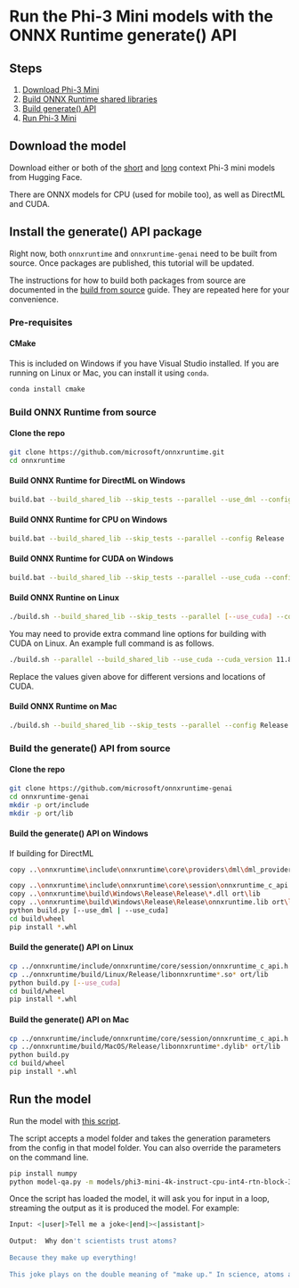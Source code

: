 # Run the Phi-3 Mini models with the ONNX Runtime generate() API

## Steps
1. [Download Phi-3 Mini](#download-the-model)
2. [Build ONNX Runtime shared libraries](#build-onnx-runtime-from-source)
3. [Build generate() API](#build-the-generate-api-from-source)
4. [Run Phi-3 Mini](#run-the-model)

## Download the model 

Download either or both of the [short](https://aka.ms/phi3-mini-4k-instruct-onnx) and [long](https://aka.ms/phi3-mini-128k-instruct-onnx) context Phi-3 mini models from Hugging Face.

There are ONNX models for CPU (used for mobile too), as well as DirectML and CUDA.


## Install the generate() API package

Right now, both `onnxruntime` and `onnxruntime-genai` need to be built from source. Once packages are published, this tutorial will be updated.

The instructions for how to build both packages from source are documented in the [build from source](https://onnxruntime.ai/docs/genai/howto/build-from-source.html) guide. They are repeated here for your convenience.

### Pre-requisites

#### CMake

This is included on Windows if you have Visual Studio installed. If you are running on Linux or Mac, you can install it using `conda`.

```bash
conda install cmake
```

### Build ONNX Runtime from source

#### Clone the repo 

```bash
git clone https://github.com/microsoft/onnxruntime.git
cd onnxruntime
```

#### Build ONNX Runtime for DirectML on Windows

```bash
build.bat --build_shared_lib --skip_tests --parallel --use_dml --config Release
```

#### Build ONNX Runtime for CPU on Windows

```bash
build.bat --build_shared_lib --skip_tests --parallel --config Release
```

#### Build ONNX Runtime for CUDA on Windows

```bash
build.bat --build_shared_lib --skip_tests --parallel --use_cuda --config Release
```

#### Build ONNX Runtine on Linux

```bash
./build.sh --build_shared_lib --skip_tests --parallel [--use_cuda] --config Release
```

You may need to provide extra command line options for building with CUDA on Linux. An example full command is as follows.

```bash
./build.sh --parallel --build_shared_lib --use_cuda --cuda_version 11.8 --cuda_home /usr/local/cuda-11.8 --cudnn_home /usr/lib/x86_64-linux-gnu/ --config Release --build_wheel --skip_tests --cmake_extra_defines CMAKE_CUDA_ARCHITECTURES="80" --cmake_extra_defines CMAKE_CUDA_COMPILER=/usr/local/cuda-11.8/bin/nvcc
```

Replace the values given above for different versions and locations of CUDA.

#### Build ONNX Runtime on Mac

```bash
./build.sh --build_shared_lib --skip_tests --parallel --config Release
```

### Build the generate() API from source

#### Clone the repo

```bash
git clone https://github.com/microsoft/onnxruntime-genai
cd onnxruntime-genai
mkdir -p ort/include
mkdir -p ort/lib
```

#### Build the generate() API on Windows


If building for DirectML

```bash
copy ..\onnxruntime\include\onnxruntime\core\providers\dml\dml_provider_factory.h ort\include
```

```bash
copy ..\onnxruntime\include\onnxruntime\core\session\onnxruntime_c_api.h ort\include
copy ..\onnxruntime\build\Windows\Release\Release\*.dll ort\lib
copy ..\onnxruntime\build\Windows\Release\Release\onnxruntime.lib ort\lib
python build.py [--use_dml | --use_cuda]
cd build\wheel
pip install *.whl
```


#### Build the generate() API on Linux

```bash
cp ../onnxruntime/include/onnxruntime/core/session/onnxruntime_c_api.h ort/include
cp ../onnxruntime/build/Linux/Release/libonnxruntime*.so* ort/lib
python build.py [--use_cuda]
cd build/wheel
pip install *.whl
```

#### Build the generate() API on Mac

```bash
cp ../onnxruntime/include/onnxruntime/core/session/onnxruntime_c_api.h ort/include
cp ../onnxruntime/build/MacOS/Release/libonnxruntime*.dylib* ort/lib
python build.py
cd build/wheel
pip install *.whl
```

## Run the model

Run the model with [this script](https://github.com/microsoft/onnxruntime-genai/blob/main/examples/python/model-qa.py).


The script accepts a model folder and takes the generation parameters from the config in that model folder. You can also override the parameters on the command line.

```bash
pip install numpy
python model-qa.py -m models/phi3-mini-4k-instruct-cpu-int4-rtn-block-32 
```

Once the script has loaded the model, it will ask you for input in a loop, streaming the output as it is produced the model. For example:

```bash
Input: <|user|>Tell me a joke<|end|><|assistant|>
 
Output:  Why don't scientists trust atoms?
 
Because they make up everything!
 
This joke plays on the double meaning of "make up." In science, atoms are the fundamental building blocks of matter, literally making up everything. However, in a colloquial sense, "to make up" can mean to fabricate or lie, hence the humor.
```
